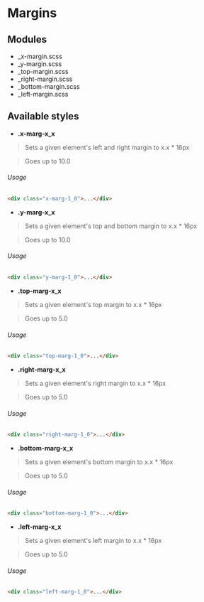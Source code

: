 # Margins

## Modules

* _x-margin.scss
* _y-margin.scss
* _top-margin.scss
* _right-margin.scss
* _bottom-margin.scss
* _left-margin.scss

## Available styles


* **.x-marg-x_x**

> Sets a given element's left and right margin to x.x * 16px

> Goes up to 10.0

###### Usage
``` html
<div class="x-marg-1_0">...</div>
```


* **.y-marg-x_x**

> Sets a given element's top and bottom margin to x.x * 16px

> Goes up to 10.0

###### Usage
``` html
<div class="y-marg-1_0">...</div>
```


* **.top-marg-x_x**

> Sets a given element's top margin to x.x * 16px

> Goes up to 5.0

###### Usage
``` html
<div class="top-marg-1_0">...</div>
```


* **.right-marg-x_x**

> Sets a given element's right margin to x.x * 16px

> Goes up to 5.0

###### Usage
``` html
<div class="right-marg-1_0">...</div>
```


* **.bottom-marg-x_x**

> Sets a given element's bottom margin to x.x * 16px

> Goes up to 5.0

###### Usage
``` html
<div class="bottom-marg-1_0">...</div>
```


* **.left-marg-x_x**

> Sets a given element's left margin to x.x * 16px

> Goes up to 5.0

###### Usage
``` html
<div class="left-marg-1_0">...</div>
```
